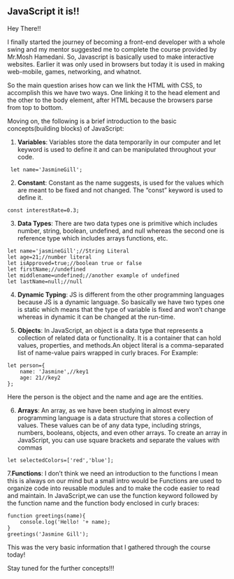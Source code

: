 ## JavaScript it is!!

Hey There!!

I finally started the journey of becoming a front-end developer with a whole swing and my mentor suggested me to complete the course provided by Mr.Mosh Hamedani. 
So, Javascript is basically used to make interactive websites. Earlier it was only used in browsers but today it is used in making web-mobile, games, networking, and whatnot.

So the main question arises how can we link the HTML with CSS, to accomplish this we have two ways. One linking it to the head element and the other to the body element, after HTML because the browsers parse from top to bottom. 

Moving on, the following is a brief introduction to the basic concepts(building blocks) of JavaScript:

1. **Variables**: Variables store the data temporarily in our computer and let keyword is used to define it and can be manipulated throughout your code.
```
 let name='JasmineGill';
```
2. **Constant**: Constant as the name suggests, is used for the values which are meant to be fixed and not changed.  The “const” keyword is used to define it.
 ```
 const interestRate=0.3;
 ```
3. **Data Types**: There are two data types one is primitive which includes number, string, boolean, undefined, and null whereas the second one is reference type which includes arrays functions, etc.
```
let name='jasmineGill';//String Literal
let age=21;//number literal
let isApproved=true;//boolean true or false
let firstName;//undefined
let middlename=undefined;//another example of undefined
let lastName=null;//null
```

4. **Dynamic Typing**: JS is different from the other programming languages because JS is a dynamic language. So basically we have two types one is static which means that the type of variable is fixed and won’t change whereas in dynamic it can be changed at the run-time.

5. **Objects**: In JavaScript, an object is a data type that represents a collection of related data or functionality. It is a container that can hold values, properties, and methods.An object literal is a comma-separated list of name-value pairs wrapped in curly braces.
For Example:
```
let person={
    name: 'Jasmine',//key1
    age: 21//key2
};
```
Here the person is the object and the name and age are the entities.

6. **Arrays**: An array, as we have been studying in almost every programming language is a data structure that stores a collection of values. These values can be of any data type, including strings, numbers, booleans, objects, and even other arrays.
To create an array in JavaScript, you can use square brackets and separate the values with commas
```
let selectedColors=['red','blue'];
```
7.**Functions**: I don’t think we need an introduction to the functions I mean this is always on our mind but a small intro would be Functions are used to organize code into reusable modules and to make the code easier to read and maintain.
In JavaScript,we can use the function keyword followed by the function name and the function body enclosed in curly braces:
```
function greetings(name){
    console.log('Hello! '+ name);
}
greetings('Jasmine Gill');
```

This was the very basic information that I gathered through the course today!

Stay tuned for the further concepts!!!
